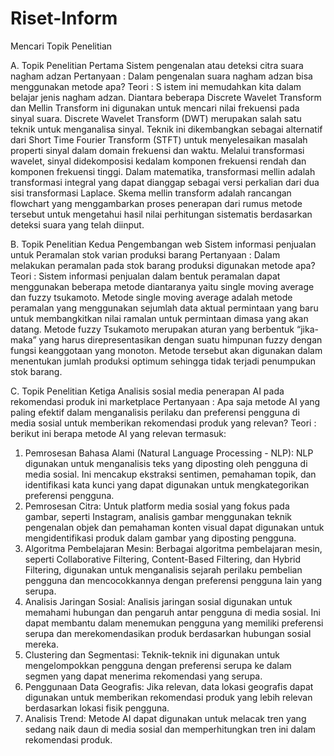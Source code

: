 # Riset-Inform
Mencari Topik Penelitian

A. Topik Penelitian Pertama
Sistem pengenalan atau deteksi citra suara nagham adzan
Pertanyaan : 
Dalam pengenalan suara nagham adzan bisa menggunakan metode apa?
Teori : S
istem ini memudahkan kita dalam belajar jenis nagham adzan. Diantara beberapa Discrete Wavelet Transform dan Mellin Transform ini digunakan untuk mencari nilai frekuensi pada sinyal suara. Discrete Wavelet Transform (DWT) merupakan salah satu teknik untuk menganalisa sinyal. Teknik ini dikembangkan sebagai alternatif dari Short Time Fourier Transform (STFT) untuk menyelesaikan masalah properti sinyal dalam domain frekuensi dan waktu. Melalui transformasi wavelet, sinyal didekomposisi kedalam komponen frekuensi rendah dan komponen frekuensi tinggi. Dalam matematika, transformasi mellin adalah transformasi integral yang dapat dianggap sebagai versi perkalian dari dua sisi transformasi Laplace. Skema mellin transform adalah rancangan flowchart yang menggambarkan proses penerapan dari rumus metode tersebut untuk mengetahui hasil nilai perhitungan sistematis berdasarkan deteksi suara yang telah diinput.

B. Topik Penelitian Kedua
Pengembangan web Sistem informasi penjualan untuk Peramalan stok varian produksi barang
Pertanyaan : 
Dalam melakukan peramalan pada stok barang produksi digunakan metode apa?
Teori : Sistem informasi penjualan dalam bentuk peramalan dapat menggunakan beberapa metode diantaranya yaitu single moving average dan fuzzy tsukamoto. 
Metode single moving average adalah metode peramalan yang menggunakan sejumlah data aktual permintaan yang baru untuk membangkitkan nilai ramalan untuk permintaan dimasa yang akan datang. Metode fuzzy Tsukamoto merupakan aturan yang berbentuk “jika-maka” yang harus direpresentasikan dengan suatu himpunan fuzzy dengan fungsi keanggotaan yang monoton. Metode tersebut akan digunakan dalam menentukan jumlah produksi optimum sehingga tidak terjadi penumpukan stok barang.

C. Topik Penelitian Ketiga
Analisis sosial media penerapan AI pada rekomendasi produk ini marketplace
Pertanyaan :
Apa saja metode AI yang paling efektif dalam menganalisis perilaku dan preferensi pengguna di media sosial untuk memberikan rekomendasi produk yang relevan?
Teori : 
berikut ini berapa metode AI yang relevan termasuk:
1. Pemrosesan Bahasa Alami (Natural Language Processing - NLP): NLP digunakan untuk menganalisis teks yang diposting oleh pengguna di media sosial. Ini mencakup ekstraksi sentimen, pemahaman topik, dan identifikasi kata kunci yang dapat digunakan untuk mengkategorikan preferensi pengguna.
2. Pemrosesan Citra: Untuk platform media sosial yang fokus pada gambar, seperti Instagram, analisis gambar menggunakan teknik pengenalan objek dan pemahaman konten visual dapat digunakan untuk mengidentifikasi produk dalam gambar yang diposting pengguna.
3. Algoritma Pembelajaran Mesin: Berbagai algoritma pembelajaran mesin, seperti Collaborative Filtering, Content-Based Filtering, dan Hybrid Filtering, digunakan untuk menganalisis sejarah perilaku pembelian pengguna dan mencocokkannya dengan preferensi pengguna lain yang serupa.
4. Analisis Jaringan Sosial: Analisis jaringan sosial digunakan untuk memahami hubungan dan pengaruh antar pengguna di media sosial. Ini dapat membantu dalam menemukan pengguna yang memiliki preferensi serupa dan merekomendasikan produk berdasarkan hubungan sosial mereka.
5. Clustering dan Segmentasi: Teknik-teknik ini digunakan untuk mengelompokkan pengguna dengan preferensi serupa ke dalam segmen yang dapat menerima rekomendasi yang serupa.
6. Penggunaan Data Geografis: Jika relevan, data lokasi geografis dapat digunakan untuk memberikan rekomendasi produk yang lebih relevan berdasarkan lokasi fisik pengguna.
7. Analisis Trend: Metode AI dapat digunakan untuk melacak tren yang sedang naik daun di media sosial dan memperhitungkan tren ini dalam rekomendasi produk.
